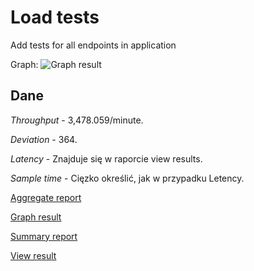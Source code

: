 # Load tests

Add tests for all endpoints in application

Graph:
![Graph result](https://https://github.com/pdyplomowa/group-project/tree/master/Tests/GraphResults.png "Graph result")

## Dane

*Throughput* -  3,478.059/minute.

*Deviation* - 364.

*Latency* - Znajduje się w raporcie view results.

*Sample time* - Cięzko określić, jak w przypadku Letency.


[Aggregate report](https://https://github.com/pdyplomowa/group-project/tree/master/Tests/AggregateReport.csv)

[Graph result](https://github.com/pdyplomowa/group-project/blob/master/Tests/GraphResult.png)

[Summary report](https://https://github.com/pdyplomowa/group-project/tree/master/Tests/SummaryRaport.csv)

[View result](https://https://github.com/pdyplomowa/group-project/tree/master/Tests/ViewResultInTable.csv)
